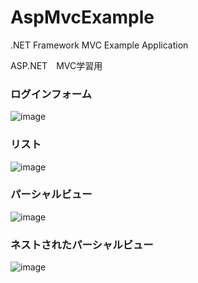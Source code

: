 # AspMvcExample
.NET Framework MVC Example Application

ASP.NET　MVC学習用

### ログインフォーム

![image](https://user-images.githubusercontent.com/17096601/148688068-2d6a99b5-54a4-49fc-b8bc-157f4e63e717.png)


### リスト

![image](https://user-images.githubusercontent.com/17096601/148688089-62490210-8371-4096-a13c-f5721ffb9d07.png)


### パーシャルビュー

![image](https://user-images.githubusercontent.com/17096601/148688100-b707f932-d96a-4306-9f89-0c09901d3c42.png)


### ネストされたパーシャルビュー

![image](https://user-images.githubusercontent.com/17096601/148688128-7eebc934-7ef6-4503-b3c7-329085434af0.png)
